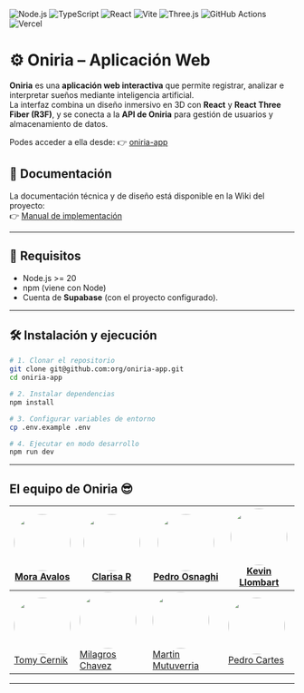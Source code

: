 ![Node.js](https://img.shields.io/badge/Node.js-20.x-green?logo=node.js&logoColor=white)
![TypeScript](https://img.shields.io/badge/TypeScript-5.x-blue?logo=typescript&logoColor=white)
![React](https://img.shields.io/badge/React-18.x-61DAFB?logo=react&logoColor=black)
![Vite](https://img.shields.io/badge/Vite-5.x-646CFF?logo=vite&logoColor=yellow)
![Three.js](https://img.shields.io/badge/Three.js-r3f-black?logo=three.js&logoColor=white)
![GitHub Actions](https://img.shields.io/badge/GitHub%20Actions-CI/CD-2088FF?logo=githubactions&logoColor=white)
![Vercel](https://img.shields.io/badge/Vercel-Hosting-black?logo=vercel&logoColor=white)

# ⚙️ Oniria – Aplicación Web

**Oniria** es una **aplicación web interactiva** que permite registrar, analizar e interpretar sueños mediante inteligencia artificial.  
La interfaz combina un diseño inmersivo en 3D con **React** y **React Three Fiber (R3F)**, y se conecta a la **API de Oniria** para gestión de usuarios y almacenamiento de datos.

Podes acceder a ella desde: 👉 [oniria-app](https://oniria-api.vercel.app/)

## 📖 Documentación

La documentación técnica y de diseño está disponible en la Wiki del proyecto:  
👉 [Manual de implementación](https://github.com/PedroOsnaghi/oniria-app/wiki)

---

## 🔧 Requisitos

- Node.js >= 20
- npm (viene con Node)
- Cuenta de **Supabase** (con el proyecto configurado).

---

## 🛠️ Instalación y ejecución

```bash
# 1. Clonar el repositorio
git clone git@github.com:org/oniria-app.git
cd oniria-app

# 2. Instalar dependencias
npm install

# 3. Configurar variables de entorno
cp .env.example .env

# 4. Ejecutar en modo desarrollo
npm run dev
```

---

<h2>El equipo de Oniria 😎</h2>

| [<img src="https://github.com/moavalos.png" width="100" style="border-radius:50%"><br/>Mora Avalos](https://github.com/moavalos)     | [<img src="https://github.com/ClarisaR.png" width="100" style="border-radius:50%"><br/>Clarisa R](https://github.com/ClarisaR)                     | [<img src="https://github.com/PedroOsnaghi.png" width="100" style="border-radius:50%"><br/>Pedro Osnaghi](https://github.com/PedroOsnaghi) | [<img src="https://github.com/KevinLlombart.png" width="100" style="border-radius:50%"><br/>Kevin Llombart](https://github.com/KevinLlombart) |
| ------------------------------------------------------------------------------------------------------------------------------------ | -------------------------------------------------------------------------------------------------------------------------------------------------- | ------------------------------------------------------------------------------------------------------------------------------------------ | --------------------------------------------------------------------------------------------------------------------------------------------- |
| [<img src="https://github.com/tomycernik.png" width="100" style="border-radius:50%"><br/>Tomy Cernik](https://github.com/tomycernik) | [<img src="https://github.com/MilagrosChavezz.png" width="100" style="border-radius:50%"><br/>Milagros Chavez](https://github.com/MilagrosChavezz) | [<img src="https://github.com/ma3rtin.png" width="100" style="border-radius:50%"><br/>Martin Mutuverria](https://github.com/ma3rtin)       | [<img src="https://github.com/ricartes123.png" width="100" style="border-radius:50%"><br/>Pedro Cartes](https://github.com/ricartes123)       |

---
